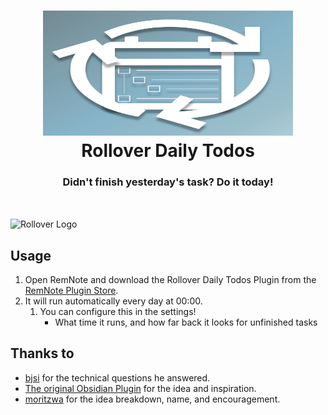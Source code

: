 <h1 align="center">
<img src="https://raw.githubusercontent.com/coldenate/rollover-daily-todos/main/public/logo.svg" alt="Rollover Logo" width="400" height="200"><br/>
Rollover Daily Todos</h1>

<h3 align="center">Didn't finish yesterday's task? Do it today!</h3>

<br/>

<img align="center" src="https://raw.githubusercontent.com/coldenate/rollover-daily-todos/main/.github/video.gif" alt="Rollover Logo" width="400" height="400"><br/>

## Usage

1. Open RemNote and download the Rollover Daily Todos Plugin from the [RemNote Plugin Store](https://remnote.com/plugins/rollover-daily-todos).
2. It will run automatically every day at 00:00.
   1. You can configure this in the settings!
      - What time it runs, and how far back it looks for unfinished tasks

## Thanks to

- [bjsi](https://github.com/bjsi) for the technical questions he answered.
- [The original Obsidian Plugin](https://github.com/lumoe/obsidian-rollover-daily-todos) for the idea and inspiration.
- [moritzwa](https://twitter.com/MoritzW42) for the idea breakdown, name, and encouragement.
